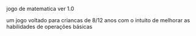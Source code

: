 jogo de matematica ver 1.0

um jogo voltado para criancas de 8/12 anos com o intuito de melhorar as habilidades de operações básicas
